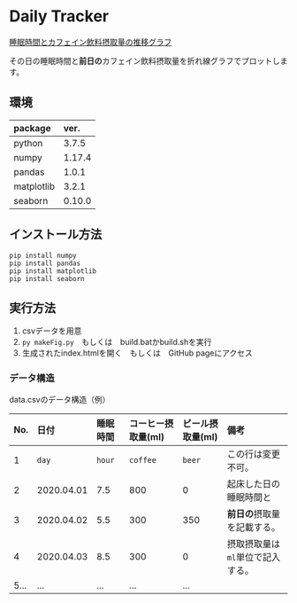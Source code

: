 # Daily Tracker
[睡眠時間とカフェイン飲料摂取量の推移グラフ](https://kahiro-m.github.io/DailyTracker/)

その日の睡眠時間と**前日の**カフェイン飲料摂取量を折れ線グラフでプロットします。

## 環境

|package|ver.|
|:--|:--|
|python |3.7.5 |
|numpy |1.17.4 |
|pandas |1.0.1 |
|matplotlib |3.2.1 |
|seaborn |0.10.0 |

## インストール方法

```
pip install numpy
pip install pandas
pip install matplotlib
pip install seaborn
```

## 実行方法

1. csvデータを用意
2. `py makeFig.py`　もしくは　build.batかbuild.shを実行
3. 生成されたindex.htmlを開く　もしくは　GitHub pageにアクセス

### データ構造
data.csvのデータ構造（例）

|No.|日付|睡眠時間|コーヒー摂取量(ml)|ビール摂取量(ml)|備考|
|:--|:--|:--|:--|:--|:--|
|1|`day`|`hour`|`coffee`|`beer`|この行は変更不可。|
|2|2020.04.01 |7.5|800|0|起床した日の睡眠時間と|
|3|2020.04.02 |5.5|300|350|**前日の**摂取量を記載する。|
|4|2020.04.03 |8.5|300|0|摂取摂取量は`ml`単位で記入する。|
|5... |...|...|...|...||
